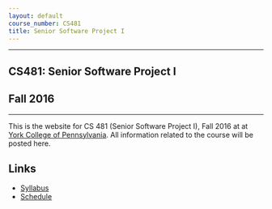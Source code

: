 ```yaml
---
layout: default
course_number: CS481
title: Senior Software Project I
---
```


--- --- --- --- --- --- --- --- --- --- --- --- --- --- --- --- --- --- --- --- --- --- --- ---
## CS481: Senior Software Project I
## Fall 2016
--- --- --- --- --- --- --- --- --- --- --- --- --- --- --- --- --- --- --- --- --- --- --- ---

This is the website for CS 481 (Senior Software Project I), Fall 2016 at at [York College of Pennsylvania](http://www.ycp.edu).  All information related to the course will be posted here.

## Links

* [Syllabus](syllabus.html)
* [Schedule](schedule.html)

<!-- vim:set wrap: ­-->
<!-- vim:set linebreak: -->
<!-- vim:set nolist: -->
